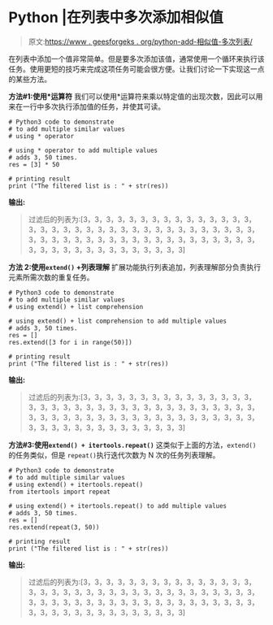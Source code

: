 # Python |在列表中多次添加相似值

> 原文:[https://www . geesforgeks . org/python-add-相似值-多次列表/](https://www.geeksforgeeks.org/python-add-similar-value-multiple-times-in-list/)

在列表中添加一个值非常简单。但是要多次添加该值，通常使用一个循环来执行该任务。使用更短的技巧来完成这项任务可能会很方便。让我们讨论一下实现这一点的某些方法。

**方法#1:使用*运算符**
我们可以使用*运算符来乘以特定值的出现次数，因此可以用来在一行中多次执行添加值的任务，并使其可读。

```
# Python3 code to demonstrate 
# to add multiple similar values
# using * operator

# using * operator to add multiple values
# adds 3, 50 times.
res = [3] * 50

# printing result
print ("The filtered list is : " + str(res))
```

**输出:**

> 过滤后的列表为:[3，3，3，3，3，3，3，3，3，3，3，3，3，3，3，3，3，3，3，3，3，3，3，3，3，3，3，3，3，3，3，3，3，3，3，3，3，3，3，3，3，3，3，3，3，3，3，3，3，3，3，3，3，3，3，3，3，3，3，3，3，3，3，3，3，3，3，3，3]

**方法 2:使用`extend()` +列表理解**
扩展功能执行列表追加，列表理解部分负责执行元素所需次数的重复任务。

```
# Python3 code to demonstrate 
# to add multiple similar values
# using extend() + list comprehension

# using extend() + list comprehension to add multiple values
# adds 3, 50 times.
res = []
res.extend([3 for i in range(50)])

# printing result
print ("The filtered list is : " + str(res))
```

**输出:**

> 过滤后的列表为:[3，3，3，3，3，3，3，3，3，3，3，3，3，3，3，3，3，3，3，3，3，3，3，3，3，3，3，3，3，3，3，3，3，3，3，3，3，3，3，3，3，3，3，3，3，3，3，3，3，3，3，3，3，3，3，3，3，3，3，3，3，3，3，3，3，3，3，3，3]

**方法#3:使用`extend() + itertools.repeat()`**
这类似于上面的方法，`extend()` 的任务类似，但是 `repeat()`执行迭代次数为 N 次的任务列表理解。

```
# Python3 code to demonstrate 
# to add multiple similar values
# using extend() + itertools.repeat()
from itertools import repeat

# using extend() + itertools.repeat() to add multiple values
# adds 3, 50 times.
res = []
res.extend(repeat(3, 50))

# printing result
print ("The filtered list is : " + str(res))
```

**输出:**

> 过滤后的列表为:[3，3，3，3，3，3，3，3，3，3，3，3，3，3，3，3，3，3，3，3，3，3，3，3，3，3，3，3，3，3，3，3，3，3，3，3，3，3，3，3，3，3，3，3，3，3，3，3，3，3，3，3，3，3，3，3，3，3，3，3，3，3，3，3，3，3，3，3，3]